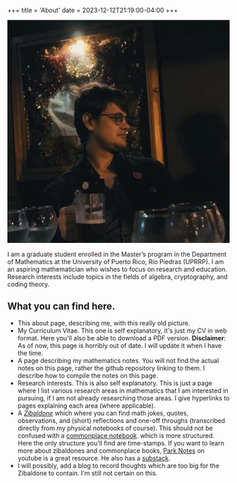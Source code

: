 +++
title = 'About'
date = 2023-12-12T21:19:00-04:00
+++

![Image Alt](/images/328094760_712322237220696_3987738320480535270_n.jpg)

I am a graduate student enrolled in the Master’s program in the Department of
Mathematics at the University of Puerto Rico, Río Piedras (UPRRP). I am an
aspiring mathematician who wishes to focus on research and education. Research
interests include topics in the fields of algebra, cryptography, and coding
theory.

## What you can find here.
- This about page, describing me, with this really old picture.
- My Curriculum Vitae. This one is self explanatory, it's just my CV
  in web format. Here you'll also be able to download a PDF version.
  **Disclaimer**: As of now, this page is horribly out of date. I will
  update it when I have the time.
- A page describing my mathematics notes. You will not find the
  actual notes on this page, rather the github repository linking to
  them. I describe how to compile the notes on this page.
- Research interests. This is also self explanatory. This is just a
  page where I list various research areas in mathematics that I am
  interested in pursuing, if I am not already researching those areas.
  I give hyperlinks to pages explaining each area (where applicable).
- A [_Zibaldone_](https://www.ivanseymus.com/on-keeping-a-zibaldone-commonplace-book/)
which where you can find math jokes, quotes, observations, and
(short) reflections and one-off throughs (transcribed directly from my
physical notebooks of course). This should not be confused with a
[commonplace notebook](https://imperfectjournaling.com/commonplace-book/).
which is more structured. Here the only structure you'll find are
time-stamps. If you want to learn more about zibaldones and commonplace books,
[Park Notes](https://www.youtube.com/@ParkerNotes) on youtube is a great resource.
He also has a [substack](https://parknotes.substack.com/).
- I will possibly, add a blog to record thoughts which are too big for
  the Zibaldone to contain. I'm still not certain on this.
